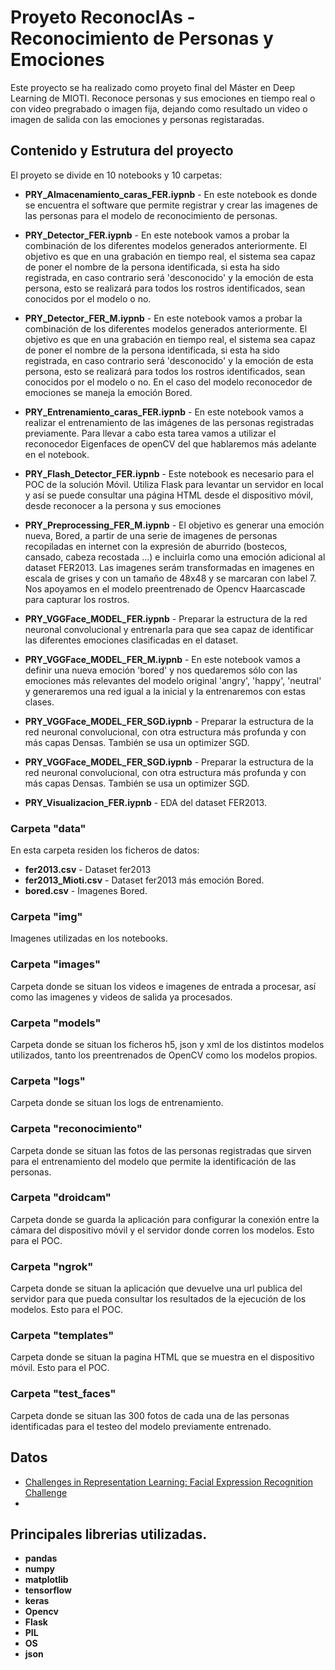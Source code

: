 # Proyeto ReconocIAs - Reconocimiento de Personas y Emociones

Este proyecto se ha realizado como proyeto final del Máster en Deep Learning de MIOTI. Reconoce personas y sus emociones en tiempo real o con video
pregrabado o imagen fija, dejando como resultado un video o imagen de salida con las emociones y personas registaradas.

## Contenido y Estrutura del proyecto
El proyeto se divide en 10 notebooks y 10 carpetas:

* **PRY_Almacenamiento_caras_FER.iypnb**  -  En este notebook es donde se encuentra el software que permite registrar y crear las imagenes de las personas para el  modelo de reconocimiento de personas.
* **PRY_Detector_FER.iypnb**  -  En este notebook vamos a probar la combinación de los diferentes modelos generados anteriormente. El objetivo es que en una grabación en tiempo real, el sistema sea capaz de poner el nombre de la persona identificada, si esta ha sido registrada, en caso contrario será 'desconocido' y la emoción de esta persona, esto se realizará para todos los rostros identificados, sean conocidos por el modelo o no.

* **PRY_Detector_FER_M.iypnb**  -  En este notebook vamos a probar la combinación de los diferentes modelos generados anteriormente. El objetivo es que en una grabación en tiempo real, el sistema sea capaz de poner el nombre de la persona identificada, si esta ha sido registrada, en caso contrario será 'desconocido' y la emoción de esta persona, esto se realizará para todos los rostros identificados, sean conocidos por el modelo o no. En el caso del modelo reconocedor de emociones se maneja la emoción Bored.

* **PRY_Entrenamiento_caras_FER.iypnb**  -  En este notebook vamos a realizar el entrenamiento de las imágenes de las personas registradas previamente. Para llevar a cabo esta tarea vamos a utilizar el reconocedor Eigenfaces de openCV del que hablaremos más adelante en el notebook.

* **PRY_Flash_Detector_FER.iypnb**  - Este notebook es necesario para el POC de la solución Móvil. Utiliza Flask para levantar un servidor en local y así se puede consultar una página HTML desde el dispositivo móvil, desde reconocer a la persona y sus emociones 

* **PRY_Preprocessing_FER_M.iypnb**  -  El objetivo es generar una emoción nueva, Bored, a partir de una serie de imagenes de personas recopiladas en internet con la expresión de aburrido (bostecos, cansado, cabeza recostada ...) e incluirla como una emoción adicional al dataset FER2013. Las imagenes serám transformadas en imagenes en escala de grises y con un tamaño de 48x48 y se marcaran con label 7. Nos apoyamos en el modelo preentrenado de Opencv Haarcascade para capturar los rostros. 

* **PRY_VGGFace_MODEL_FER.iypnb**  -  Preparar la estructura de la red neuronal convolucional y entrenarla para que sea capaz de identificar las diferentes emociones clasificadas en el dataset. 

* **PRY_VGGFace_MODEL_FER_M.iypnb**  - En este notebook vamos a definir una nueva emoción 'bored' y nos quedaremos sólo con las emociones más relevantes del modelo original 'angry', 'happy', 'neutral' y generaremos una red igual a la inicial y la entrenaremos con estas clases. 

* **PRY_VGGFace_MODEL_FER_SGD.iypnb**  -  Preparar la estructura de la red neuronal convolucional, con otra estructura más profunda y con más capas Densas. También se usa un optimizer SGD.

* **PRY_VGGFace_MODEL_FER_SGD.iypnb**  -  Preparar la estructura de la red neuronal convolucional, con otra estructura más profunda y con más capas Densas. También se usa un optimizer SGD.

* **PRY_Visualizacion_FER.iypnb**  -  EDA del dataset FER2013.

### Carpeta "data"
En esta carpeta residen los ficheros de datos:
* **fer2013.csv** - Dataset fer2013
* **fer2013_Mioti.csv** - Dataset fer2013 más emoción Bored.
* **bored.csv** - Imagenes Bored.
### Carpeta "img"
Imagenes utilizadas en los notebooks.
### Carpeta "images"
Carpeta donde se situan los videos e imagenes de entrada a procesar, así como las imagenes y videos de salida ya procesados.
### Carpeta "models"
Carpeta donde se situan los ficheros h5, json y xml de los distintos modelos utilizados, tanto los preentrenados de OpenCV como los modelos propios.
### Carpeta "logs"
Carpeta donde se situan los logs de entrenamiento.
### Carpeta "reconocimiento"
Carpeta donde se situan las fotos de las personas registradas que sirven para el entrenamiento del modelo que permite la identificación de las personas.
### Carpeta "droidcam"
Carpeta donde se guarda la aplicación para configurar la conexión entre la cámara del dispositivo móvil y el servidor donde corren los modelos. Esto para el POC.
### Carpeta "ngrok"
Carpeta donde se situan la aplicación que devuelve una url publica del servidor para que pueda consultar los resultados de la ejecución de los modelos. Esto para el POC.
### Carpeta "templates"
Carpeta donde se situan la pagina HTML que se muestra en el dispositivo móvil. Esto para el POC.
### Carpeta "test_faces"
Carpeta donde se situan las 300 fotos de cada una de las personas identificadas para el testeo del modelo previamente entrenado.

## Datos

* [Challenges in Representation Learning: Facial Expression Recognition Challenge](https://www.kaggle.com/c/challenges-in-representation-learning-facial-expression-recognition-challenge/data)
* 

## Principales librerias utilizadas.

* **pandas**
* **numpy**
* **matplotlib**
* **tensorflow**
* **keras**
* **Opencv**
* **Flask**
* **PIL**
* **OS**
* **json**

